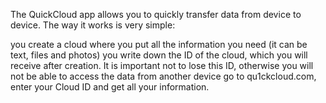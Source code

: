 
The QuickCloud app allows you to quickly transfer data from device to device. The way it works is very simple:

you create a cloud where you put all the information you need (it can be text, files and photos)
you write down the ID of the cloud, which you will receive after creation. It is important not to lose this ID, otherwise you will not be able to access the data
from another device go to qu1ckcloud.com, enter your Cloud ID and get all your information.
